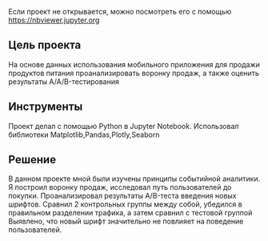 Если проект не открывается, можно посмотреть его с помощью https://nbviewer.jupyter.org

## Цель проекта
На основе данных использования мобильного приложения для продажи продуктов питания проанализировать воронку продаж, а также оценить результаты A/A/B-тестирования

## Инструменты
Проект делал с помощью Python в Jupyter Notebook. Использовал библиотеки Matplotlib,Pandas,Plotly,Seaborn
## Решение
В данном проекте мной были изучены принципы событийной аналитики. Я построил воронку продаж, исследовал путь пользователей до покупки. Проанализировал результаты A/B-теста введения новых шрифтов. Сравнил 2 контрольных группы между собой, убедился в правильном разделении трафика, а затем сравнил с тестовой группой Выявлено, что новый шрифт значительно не повлияет на поведение пользователей.
